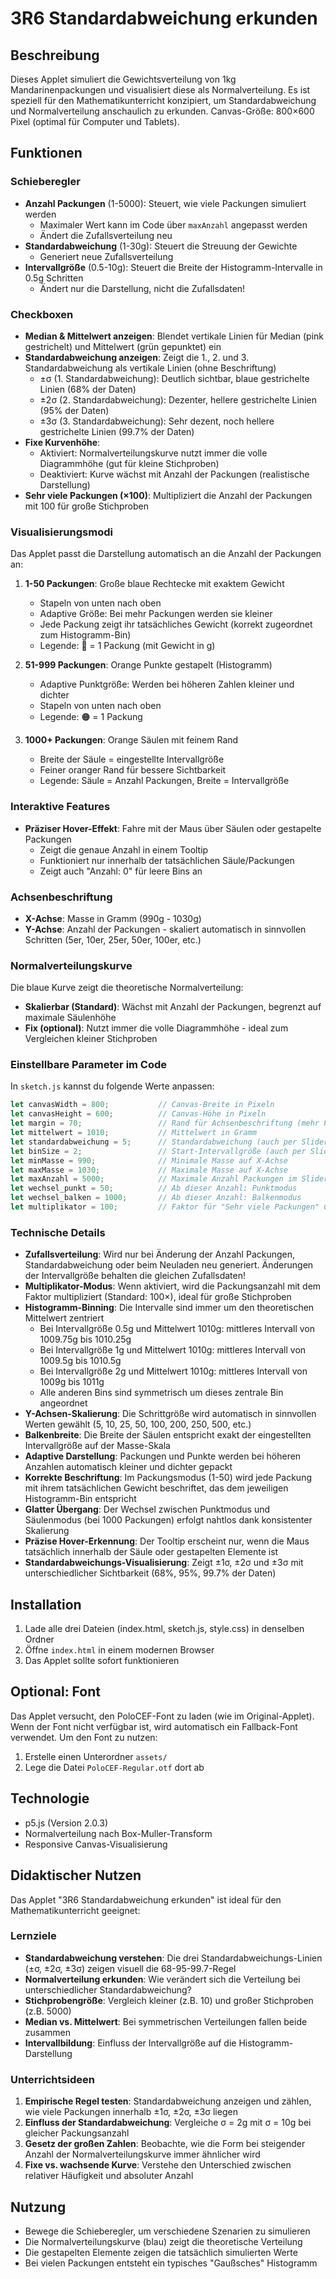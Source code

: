 # 3R6 Standardabweichung erkunden

## Beschreibung
Dieses Applet simuliert die Gewichtsverteilung von 1kg Mandarinenpackungen und visualisiert diese als Normalverteilung. Es ist speziell für den Mathematikunterricht konzipiert, um Standardabweichung und Normalverteilung anschaulich zu erkunden. Canvas-Größe: 800×600 Pixel (optimal für Computer und Tablets).

## Funktionen

### Schieberegler
- **Anzahl Packungen** (1-5000): Steuert, wie viele Packungen simuliert werden
  - Maximaler Wert kann im Code über `maxAnzahl` angepasst werden
  - Ändert die Zufallsverteilung neu
- **Standardabweichung** (1-30g): Steuert die Streuung der Gewichte
  - Generiert neue Zufallsverteilung
- **Intervallgröße** (0.5-10g): Steuert die Breite der Histogramm-Intervalle in 0.5g Schritten
  - Ändert nur die Darstellung, nicht die Zufallsdaten!

### Checkboxen
- **Median & Mittelwert anzeigen**: Blendet vertikale Linien für Median (pink gestrichelt) und Mittelwert (grün gepunktet) ein
- **Standardabweichung anzeigen**: Zeigt die 1., 2. und 3. Standardabweichung als vertikale Linien (ohne Beschriftung)
  - ±σ (1. Standardabweichung): Deutlich sichtbar, blaue gestrichelte Linien (68% der Daten)
  - ±2σ (2. Standardabweichung): Dezenter, hellere gestrichelte Linien (95% der Daten)
  - ±3σ (3. Standardabweichung): Sehr dezent, noch hellere gestrichelte Linien (99.7% der Daten)
- **Fixe Kurvenhöhe**: 
  - Aktiviert: Normalverteilungskurve nutzt immer die volle Diagrammhöhe (gut für kleine Stichproben)
  - Deaktiviert: Kurve wächst mit Anzahl der Packungen (realistische Darstellung)
- **Sehr viele Packungen (×100)**: Multipliziert die Anzahl der Packungen mit 100 für große Stichproben

### Visualisierungsmodi
Das Applet passt die Darstellung automatisch an die Anzahl der Packungen an:

1. **1-50 Packungen**: Große blaue Rechtecke mit exaktem Gewicht
   - Stapeln von unten nach oben
   - Adaptive Größe: Bei mehr Packungen werden sie kleiner
   - Jede Packung zeigt ihr tatsächliches Gewicht (korrekt zugeordnet zum Histogramm-Bin)
   - Legende: 🔷 = 1 Packung (mit Gewicht in g)

2. **51-999 Packungen**: Orange Punkte gestapelt (Histogramm)
   - Adaptive Punktgröße: Werden bei höheren Zahlen kleiner und dichter
   - Stapeln von unten nach oben
   - Legende: 🟠 = 1 Packung

3. **1000+ Packungen**: Orange Säulen mit feinem Rand
   - Breite der Säule = eingestellte Intervallgröße
   - Feiner oranger Rand für bessere Sichtbarkeit
   - Legende: Säule = Anzahl Packungen, Breite = Intervallgröße

### Interaktive Features
- **Präziser Hover-Effekt**: Fahre mit der Maus über Säulen oder gestapelte Packungen
  - Zeigt die genaue Anzahl in einem Tooltip
  - Funktioniert nur innerhalb der tatsächlichen Säule/Packungen
  - Zeigt auch "Anzahl: 0" für leere Bins an

### Achsenbeschriftung
- **X-Achse**: Masse in Gramm (990g - 1030g)
- **Y-Achse**: Anzahl der Packungen - skaliert automatisch in sinnvollen Schritten (5er, 10er, 25er, 50er, 100er, etc.)

### Normalverteilungskurve
Die blaue Kurve zeigt die theoretische Normalverteilung:
- **Skalierbar (Standard)**: Wächst mit Anzahl der Packungen, begrenzt auf maximale Säulenhöhe
- **Fix (optional)**: Nutzt immer die volle Diagrammhöhe - ideal zum Vergleichen kleiner Stichproben

### Einstellbare Parameter im Code

In `sketch.js` kannst du folgende Werte anpassen:

```javascript
let canvasWidth = 800;           // Canvas-Breite in Pixeln
let canvasHeight = 600;          // Canvas-Höhe in Pixeln
let margin = 70;                 // Rand für Achsenbeschriftung (mehr Platz für Y-Achse)
let mittelwert = 1010;           // Mittelwert in Gramm
let standardabweichung = 5;      // Standardabweichung (auch per Slider)
let binSize = 2;                 // Start-Intervallgröße (auch per Slider: 0.5-10g)
let minMasse = 990;              // Minimale Masse auf X-Achse
let maxMasse = 1030;             // Maximale Masse auf X-Achse
let maxAnzahl = 5000;            // Maximale Anzahl Packungen im Slider
let wechsel_punkt = 50;          // Ab dieser Anzahl: Punktmodus
let wechsel_balken = 1000;       // Ab dieser Anzahl: Balkenmodus
let multiplikator = 100;         // Faktor für "Sehr viele Packungen" Checkbox (änderbar im Code)
```

### Technische Details

- **Zufallsverteilung**: Wird nur bei Änderung der Anzahl Packungen, Standardabweichung oder beim Neuladen neu generiert. Änderungen der Intervallgröße behalten die gleichen Zufallsdaten!
- **Multiplikator-Modus**: Wenn aktiviert, wird die Packungsanzahl mit dem Faktor multipliziert (Standard: 100×), ideal für große Stichproben
- **Histogramm-Binning**: Die Intervalle sind immer um den theoretischen Mittelwert zentriert
  - Bei Intervallgröße 0.5g und Mittelwert 1010g: mittleres Intervall von 1009.75g bis 1010.25g
  - Bei Intervallgröße 1g und Mittelwert 1010g: mittleres Intervall von 1009.5g bis 1010.5g
  - Bei Intervallgröße 2g und Mittelwert 1010g: mittleres Intervall von 1009g bis 1011g
  - Alle anderen Bins sind symmetrisch um dieses zentrale Bin angeordnet
- **Y-Achsen-Skalierung**: Die Schrittgröße wird automatisch in sinnvollen Werten gewählt (5, 10, 25, 50, 100, 200, 250, 500, etc.)
- **Balkenbreite**: Die Breite der Säulen entspricht exakt der eingestellten Intervallgröße auf der Masse-Skala
- **Adaptive Darstellung**: Packungen und Punkte werden bei höheren Anzahlen automatisch kleiner und dichter gepackt
- **Korrekte Beschriftung**: Im Packungsmodus (1-50) wird jede Packung mit ihrem tatsächlichen Gewicht beschriftet, das dem jeweiligen Histogramm-Bin entspricht
- **Glatter Übergang**: Der Wechsel zwischen Punktmodus und Säulenmodus (bei 1000 Packungen) erfolgt nahtlos dank konsistenter Skalierung
- **Präzise Hover-Erkennung**: Der Tooltip erscheint nur, wenn die Maus tatsächlich innerhalb der Säule oder gestapelten Elemente ist
- **Standardabweichungs-Visualisierung**: Zeigt ±1σ, ±2σ und ±3σ mit unterschiedlicher Sichtbarkeit (68%, 95%, 99.7% der Daten)

## Installation

1. Lade alle drei Dateien (index.html, sketch.js, style.css) in denselben Ordner
2. Öffne `index.html` in einem modernen Browser
3. Das Applet sollte sofort funktionieren

## Optional: Font
Das Applet versucht, den PoloCEF-Font zu laden (wie im Original-Applet). Wenn der Font nicht verfügbar ist, wird automatisch ein Fallback-Font verwendet. Um den Font zu nutzen:

1. Erstelle einen Unterordner `assets/`
2. Lege die Datei `PoloCEF-Regular.otf` dort ab

## Technologie
- p5.js (Version 2.0.3)
- Normalverteilung nach Box-Muller-Transform
- Responsive Canvas-Visualisierung

## Didaktischer Nutzen

Das Applet "3R6 Standardabweichung erkunden" ist ideal für den Mathematikunterricht geeignet:

### Lernziele
- **Standardabweichung verstehen**: Die drei Standardabweichungs-Linien (±σ, ±2σ, ±3σ) zeigen visuell die 68-95-99.7-Regel
- **Normalverteilung erkunden**: Wie verändert sich die Verteilung bei unterschiedlicher Standardabweichung?
- **Stichprobengröße**: Vergleich kleiner (z.B. 10) und großer Stichproben (z.B. 5000)
- **Median vs. Mittelwert**: Bei symmetrischen Verteilungen fallen beide zusammen
- **Intervallbildung**: Einfluss der Intervallgröße auf die Histogramm-Darstellung

### Unterrichtsideen
1. **Empirische Regel testen**: Standardabweichung anzeigen und zählen, wie viele Packungen innerhalb ±1σ, ±2σ, ±3σ liegen
2. **Einfluss der Standardabweichung**: Vergleiche σ = 2g mit σ = 10g bei gleicher Packungsanzahl
3. **Gesetz der großen Zahlen**: Beobachte, wie die Form bei steigender Anzahl der Normalverteilungskurve immer ähnlicher wird
4. **Fixe vs. wachsende Kurve**: Verstehe den Unterschied zwischen relativer Häufigkeit und absoluter Anzahl

## Nutzung
- Bewege die Schieberegler, um verschiedene Szenarien zu simulieren
- Die Normalverteilungskurve (blau) zeigt die theoretische Verteilung
- Die gestapelten Elemente zeigen die tatsächlich simulierten Werte
- Bei vielen Packungen entsteht ein typisches "Gaußsches" Histogramm
